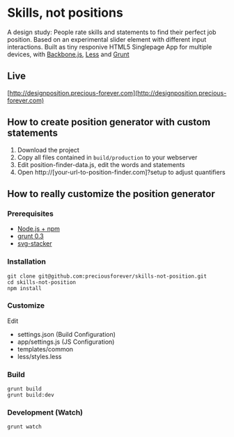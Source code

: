 Skills, not positions
===========

A design study: People rate skills and statements to find their
perfect job position. Based on an experimental slider element with different
input interactions. Built as tiny responive HTML5 Singlepage App for multiple
devices, with [Backbone.js](http://backbonejs.org/), [Less](http://lesscss.org)
and [Grunt](http://http://gruntjs.com/)

Live
-----------
[http://designposition.precious-forever.com](http://designposition.precious-forever.com)

How to create position generator with custom statements
-----------
1. Download the project
2. Copy all files contained in `build/production` to your webserver
3. Edit position-finder-data.js, edit the words and statements
4. Open http://[your-url-to-position-finder.com]?setup to adjust quantifiers


How to really customize the position generator
-----------

### Prerequisites
- [Node.js + npm](http://http://nodejs.org/)
- [grunt 0.3](http://http://gruntjs.com/)
- [svg-stacker](https://github.com/preciousforever/SVG-Stacker)

### Installation
```
git clone git@github.com:preciousforever/skills-not-position.git
cd skills-not-position
npm install
```

### Customize
Edit
- settings.json (Build Configuration)
- app/settings.js (JS Configuration)
- templates/common
- less/styles.less


### Build
```
grunt build
grunt build:dev
```

### Development (Watch)
```
grunt watch
```